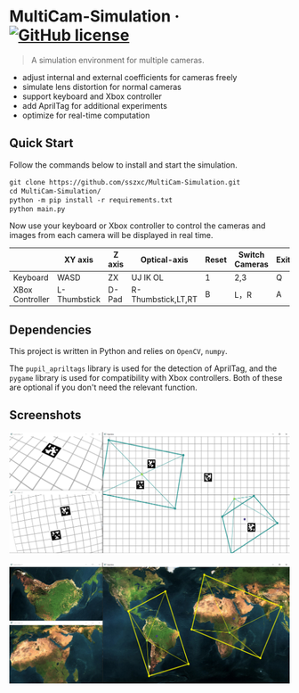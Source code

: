 # MultiCam-Simulation &middot; [![GitHub license](https://img.shields.io/badge/license-MIT-blue.svg?style=flat-square)](https://github.com/your/your-project/blob/master/LICENSE)

> A simulation environment for multiple cameras.

* adjust internal and external coefficients for cameras freely
* simulate lens distortion for normal cameras
* support keyboard and Xbox controller
* add AprilTag for additional experiments
* optimize for real-time computation

## Quick Start

Follow the commands below to install and start the simulation.

```shell
git clone https://github.com/sszxc/MultiCam-Simulation.git
cd MultiCam-Simulation/
python -m pip install -r requirements.txt
python main.py
```

Now use your keyboard or Xbox controller to control the cameras and images from each camera will be displayed in real time.

|   |XY axis|Z axis|Optical-axis|Reset|Switch Cameras|Exit|
|---|---|---|---|---|---|---|
|Keyboard|WASD|ZX|UJ IK OL|1|2,3|Q|
|XBox Controller|L-Thumbstick|D-Pad|R-Thumbstick,LT,RT|B|L，R|A|

## Dependencies

This project is written in Python and relies on `OpenCV`, `numpy`.

The `pupil_apriltags` library is used for the detection of AprilTag, and the `pygame` library is used for compatibility with Xbox controllers. Both of these are optional if you don't need the relevant function.

## Screenshots

![demo1](img/demo1.jpg)

![demo2](img/demo2.jpg)